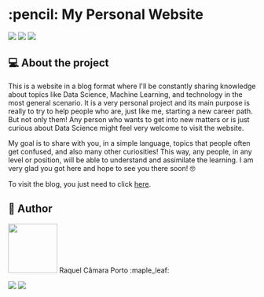 <h1 align="left">:pencil: My Personal Website</h1>
<p align="left"><a href="https://github.com/quelcamara/my-personal-website"><img src="https://img.shields.io/badge/Languages-2-pink"></a> <a href="https://github.com/quelcamara/my-personal-website/commits/master"><img src="https://img.shields.io/badge/Last%20Commit-April-red"></a> <a href="https://github.com/quelcamara/my-personal-website"><img src="https://img.shields.io/badge/Project%20Status-Under Construction-lightblue"></a></p>

## :computer: About the project
This is a website in a blog format  where I'll be constantly sharing knowledge about topics like Data Science, Machine Learning, and technology in the most general scenario. It is a very personal project and its main purpose is really to try to help people who are, just like me, starting a new career path. But not only them! Any person who wants to get into new matters or is just curious about Data Science might feel very welcome to visit the website.

My goal is to share with you, in a simple language, topics that people often get confused, and also many other curiosities! This way, any people, in any level or position, will be able to understand and assimilate the learning. I am very glad you got here and hope to see you there soon! 🤓

To visit the blog, you just need to click [here](https://quelcamara.vercel.app/).

## :superhero: Author
<img src="https://avatars3.githubusercontent.com/u/73648823?s=460&u=81cc56a7c802bd21b265dfb0dadadccce01ec987&v=4" height="100" width="100">
Raquel Câmara Porto :maple_leaf:

<a href="https://www.linkedin.com/in/raquel-camara/"><img src="https://img.shields.io/badge/-Raquel-%230077B5?style=flat-square&logo=linkedin&logoColor=white"></a> <a href="mailto:raquelc.porto@outlook.com"><img src="https://img.shields.io/badge/-raquelc.porto@outlook.com-%230078D4?style=flat-square&logo=microsoft-outlook&logoColor=white"></a>

